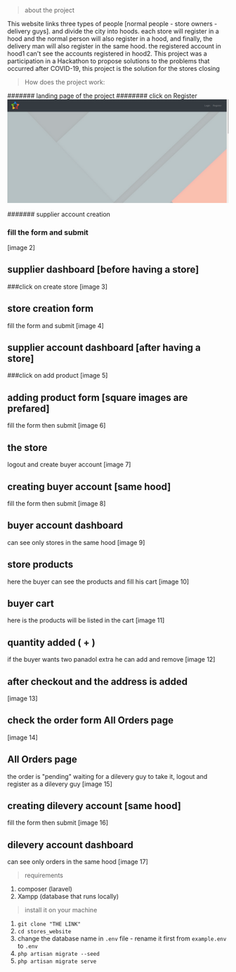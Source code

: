 > about the project

This website links three types of people [normal people - store owners - delivery guys]. and divide the city into hoods. each store will register in a hood and the normal person will also register in a hood, and finally, the delivery man will also register in the same hood. the registered account in hood1 can't see the accounts registered in hood2.
This project was a participation in a Hackathon to propose solutions to the problems that occurred after COVID-19, this project is the solution for the stores closing


>How does the project work:

####### landing page of the project
######## click on Register
![1](stores_website/1.png)



####### supplier account creation
### fill the form and submit
[image 2]


## supplier dashboard [before having a store]
###click on create store
[image 3]


## store creation form
fill the form and submit
[image 4]


## supplier account dashboard [after having a store]
###click on add product
[image 5]


## adding product form [square images are prefared]
fill the form then submit
[image 6]


## the store
logout and create buyer account
[image 7]


## creating buyer account [same hood]
fill the form then submit
[image 8]


## buyer account dashboard
can see only stores in the same hood
[image 9]


## store products
here the buyer can see the products and fill his cart
[image 10]


## buyer cart
here is the products will be listed in the cart
[image 11]


## quantity added ( + )
if the buyer wants two panadol extra he can add and remove
[image 12]


## after checkout and the address is added
[image 13]


## check the order form All Orders page
[image 14]


## All Orders page
the order is "pending" waiting for a dilevery guy to take it, logout and register as a dilevery guy
[image 15]


## creating dilevery account [same hood]
fill the form then submit
[image 16]


## dilevery account dashboard
can see only orders in the same hood
[image 17]

> requirements
1) composer (laravel)
2) Xampp (database that runs locally)


> install it on your machine
1) `git clone "THE LINK"`
2) `cd stores_website`
3) change the database name in `.env` file - rename it first from `example.env` to `.env`
4) `php artisan migrate --seed`
5) `php artisan migrate serve`




